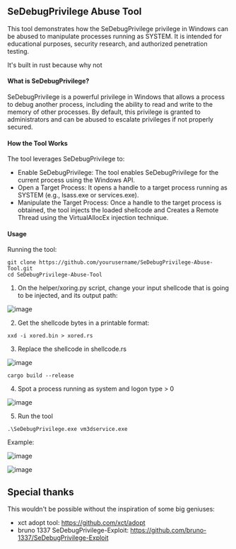 ## SeDebugPrivilege Abuse Tool

This tool demonstrates how the SeDebugPrivilege privilege in Windows can be abused to manipulate processes running as SYSTEM. It is intended for educational purposes, security research, and authorized penetration testing.

It's built in rust because why not

#### What is SeDebugPrivilege?

SeDebugPrivilege is a powerful privilege in Windows that allows a process to debug another process, including the ability to read and write to the memory of other processes. By default, this privilege is granted to administrators and can be abused to escalate privileges if not properly secured.

#### How the Tool Works

The tool leverages SeDebugPrivilege to:
- Enable SeDebugPrivilege: The tool enables SeDebugPrivilege for the current process using the Windows API.
- Open a Target Process: It opens a handle to a target process running as SYSTEM (e.g., lsass.exe or services.exe).
- Manipulate the Target Process: Once a handle to the target process is obtained, the tool injects the loaded shellcode and Creates a Remote Thread using the VirtualAllocEx injection technique.

#### Usage

Running the tool:

```
git clone https://github.com/yourusername/SeDebugPrivilege-Abuse-Tool.git
cd SeDebugPrivilege-Abuse-Tool
```

1. On the helper/xoring.py script, change your input shellcode that is going to be injected, and its output path:

![image](https://github.com/user-attachments/assets/9decbcc4-d01c-419c-a63a-825da0f421a4)

2. Get the shellcode bytes in a printable format:

```
xxd -i xored.bin > xored.rs
```

3. Replace the shellcode in shellcode.rs

![image](https://github.com/user-attachments/assets/4cd8cfa8-1131-4f11-95c3-be78ed845200)

```
cargo build --release
```

4. Spot a process running as system and logon type > 0

![image](https://github.com/user-attachments/assets/e915674d-2f68-4eda-9b7a-4eb8cc0b3a09)

5. Run the tool

```
.\SeDebugPrivilege.exe vm3dservice.exe
```

Example:

![image](https://github.com/user-attachments/assets/94d92028-142f-4c47-a6be-013f88c0fed0)

![image](https://github.com/user-attachments/assets/658386cc-3d76-44f5-b74a-8697ab72a7bf)

## Special thanks

This wouldn't be possible without the inspiration of some big geniuses:

- xct adopt tool: https://github.com/xct/adopt
- bruno 1337 SeDebugPrivilege-Exploit: https://github.com/bruno-1337/SeDebugPrivilege-Exploit




